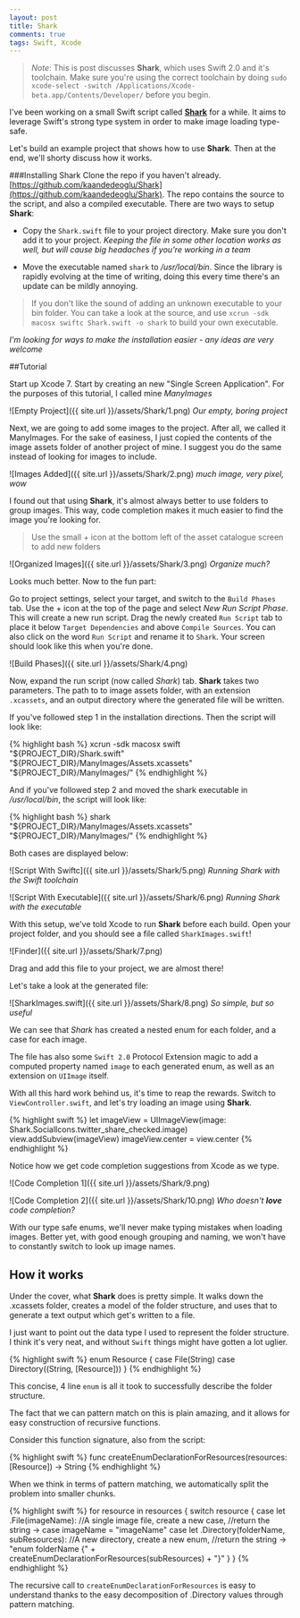 ```yaml
---
layout: post
title: Shark
comments: true
tags: Swift, Xcode
---
```


> *Note*: This is post discusses **Shark**, which uses Swift 2.0 and it's toolchain. Make sure you're using the correct toolchain by doing `sudo xcode-select -switch /Applications/Xcode-beta.app/Contents/Developer/` before you begin.


I've been working on a small Swift script called [**Shark**](https://github.com/kaandedeoglu/Shark) for a while. It aims to leverage Swift's strong type system in order to make image loading type-safe.

Let's build an example project that shows how to use **Shark**. Then at the end, we'll shorty discuss how it works.

###Installing Shark
Clone the repo if you haven't already. [https://github.com/kaandedeoglu/Shark](https://github.com/kaandedeoglu/Shark). The repo contains the source to the script, and also a compiled executable. There are two ways to setup **Shark**:

- Copy the `Shark.swift` file to your project directory. Make sure you don't add it to your project. *Keeping the file in some other location works as well, but will cause big headaches if you're working in a team*

- Move the executable named `shark` to */usr/local/bin*. Since the library is rapidly evolving at the time of writing, doing this every time there's an update can be mildly annoying.

> If you don't like the sound of adding an unknown executable to your bin folder. You can take a look at the source, and use `xcrun -sdk macosx swiftc Shark.swift -o shark` to build your own executable.

*I'm looking for ways to make the installation easier - any ideas are very welcome*

##Tutorial

Start up Xcode 7. Start by creating an new "Single Screen Application". For the purposes of this tutorial, I called mine *ManyImages*

![Empty Project]({{ site.url }}/assets/Shark/1.png)
*Our empty, boring project*

Next, we are going to add some images to the project. After all, we called it ManyImages. For the sake of easiness, I just copied the contents of the image assets folder of another project of mine. I suggest you do the same instead of looking for images to include.

![Images Added]({{ site.url }}/assets/Shark/2.png)
*much image, very pixel, wow*

I found out that using **Shark**, it's almost always better to use folders to group images. This way, code completion makes it much easier to find the image you're looking for.

> Use the small + icon at the bottom left of the asset catalogue screen to add new folders

![Organized Images]({{ site.url }}/assets/Shark/3.png)
*Organize much?*

Looks much better. Now to the fun part:

Go to project settings, select your target, and switch to the `Build Phases` tab. Use the + icon at the top of the page and select *New Run Script Phase*. This will create a new run script. Drag the newly created `Run Script` tab to place it below `Target Dependencies` and above `Compile Sources`. You can also click on the word `Run Script` and rename it to `Shark`. Your screen should look like this when you're done.

![Build Phases]({{ site.url }}/assets/Shark/4.png)

Now, expand the run script (now called *Shark*) tab. **Shark** takes two parameters. The path to to image assets folder, with an extension `.xcassets`, and an output directory where the generated file will be written.

If you've followed step 1 in the installation directions. Then the script will look like:

{% highlight bash %}
xcrun -sdk macosx swift "${PROJECT_DIR}/Shark.swift" "${PROJECT_DIR}/ManyImages/Assets.xcassets" "${PROJECT_DIR}/ManyImages/"
{% endhighlight %}


And if you've followed step 2 and moved the shark executable in */usr/local/bin*, the script will look like:

{% highlight bash %}
shark "${PROJECT_DIR}/ManyImages/Assets.xcassets" "${PROJECT_DIR}/ManyImages/"
{% endhighlight %}

Both cases are displayed below:

![Script With Swiftc]({{ site.url }}/assets/Shark/5.png)
*Running Shark with the Swift toolchain*

![Script With Executable]({{ site.url }}/assets/Shark/6.png)
*Running Shark with the executable*


With this setup, we've told Xcode to run **Shark** before each build. Open your project folder, and you should see a file called `SharkImages.swift`! 

![Finder]({{ site.url }}/assets/Shark/7.png)

Drag and add this file to your project, we are almost there!

Let's take a look at the generated file:

![SharkImages.swift]({{ site.url }}/assets/Shark/8.png)
*So simple, but so useful*

We can see that *Shark* has created a nested enum for each folder, and a case for each image. 

The file has also some `Swift 2.0` Protocol Extension magic to add a computed property named `image` to each generated enum, as well as an extension on `UIImage` itself.

With all this hard work behind us, it's time to reap the rewards. Switch to `ViewController.swift`, and let's try loading an image using **Shark**.


{% highlight swift %}
let imageView = UIImageView(image: Shark.SocialIcons.twitter_share_checked.image)
view.addSubview(imageView)
imageView.center = view.center
{% endhighlight %}

Notice how we get code completion suggestions from Xcode as we type.

![Code Completion 1]({{ site.url }}/assets/Shark/9.png)

![Code Completion 2]({{ site.url }}/assets/Shark/10.png)
*Who doesn't **love** code completion?*

With our type safe enums, we'll never make typing mistakes when loading images. Better yet, with good enough grouping and naming, we won't have to constantly switch to look up image names.


## How it works

Under the cover, what **Shark** does is pretty simple. It walks down the .xcassets folder, creates a model of the folder structure, and uses that to generate a text output which get's written to a file. 

I just want to point out the data type I used to represent the folder structure. I think it's very neat, and without `Swift` things might have gotten a lot uglier.

{% highlight swift %}
enum Resource {
        case File(String)
        case Directory((String, [Resource]))
}
{% endhighlight %}

This concise, 4 line `enum` is all it took to successfully describe the folder structure. 

The fact that we can pattern match on this is plain amazing, and it allows for easy construction of recursive functions. 

Consider this function signature, also from the script:

{% highlight swift %}
func createEnumDeclarationForResources(resources: [Resource]) -> String
{% endhighlight %}

When we think in terms of pattern matching, we automatically split the problem into smaller chunks.

{% highlight swift %}
for resource in resources {
	switch resource {
	case let .File(imageName):
	//A single image file, create a new case, 
	//return the string -> case imageName = "imageName"
	case let .Directory(folderName, subResources):
	//A new directory, create a new enum, 
	//return the string -> "enum folderName {" + createEnumDeclarationForResources(subResources) + "}"
  }
}
{% endhighlight %}

The recursive call to `createEnumDeclarationForResources` is easy to understand thanks to the easy decomposition of .Directory values through pattern matching.
